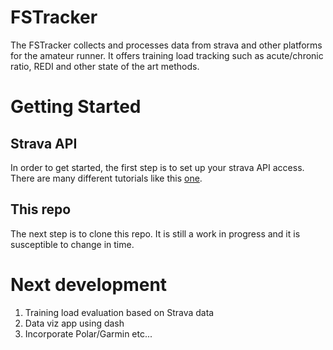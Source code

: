 # FSTracker 

The FSTracker collects and processes data from strava and other platforms for the amateur runner.
It offers training load tracking such as acute/chronic ratio, REDI and other state of the art methods.

# Getting Started

## Strava API
In order to get started, the first step is to set up your strava API access. There are many different tutorials like this 
[one](https://jessicasalbert.medium.com/holding-your-hand-through-stravas-api-e642d15695f2). 

## This repo
The next step is to clone this repo. It is still a work in progress and it is susceptible to change in time.

# Next development
 1. Training load evaluation based on Strava data
 2. Data viz app using dash
 3. Incorporate Polar/Garmin etc...
